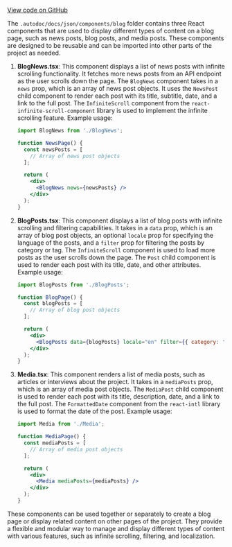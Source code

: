 [View code on GitHub](https://github.com/ergoplatform/ergoweb/.autodoc/docs/json/components/blog)

The `.autodoc/docs/json/components/blog` folder contains three React components that are used to display different types of content on a blog page, such as news posts, blog posts, and media posts. These components are designed to be reusable and can be imported into other parts of the project as needed.

1. **BlogNews.tsx**: This component displays a list of news posts with infinite scrolling functionality. It fetches more news posts from an API endpoint as the user scrolls down the page. The `BlogNews` component takes in a `news` prop, which is an array of news post objects. It uses the `NewsPost` child component to render each post with its title, subtitle, date, and a link to the full post. The `InfiniteScroll` component from the `react-infinite-scroll-component` library is used to implement the infinite scrolling feature. Example usage:

   ```jsx
   import BlogNews from './BlogNews';

   function NewsPage() {
     const newsPosts = [
       // Array of news post objects
     ];

     return (
       <div>
         <BlogNews news={newsPosts} />
       </div>
     );
   }
   ```

2. **BlogPosts.tsx**: This component displays a list of blog posts with infinite scrolling and filtering capabilities. It takes in a `data` prop, which is an array of blog post objects, an optional `locale` prop for specifying the language of the posts, and a `filter` prop for filtering the posts by category or tag. The `InfiniteScroll` component is used to load more posts as the user scrolls down the page. The `Post` child component is used to render each post with its title, date, and other attributes. Example usage:

   ```jsx
   import BlogPosts from './BlogPosts';

   function BlogPage() {
     const blogPosts = [
       // Array of blog post objects
     ];

     return (
       <div>
         <BlogPosts data={blogPosts} locale="en" filter={{ category: 'tech' }} />
       </div>
     );
   }
   ```

3. **Media.tsx**: This component renders a list of media posts, such as articles or interviews about the project. It takes in a `mediaPosts` prop, which is an array of media post objects. The `MediaPost` child component is used to render each post with its title, description, date, and a link to the full post. The `FormattedDate` component from the `react-intl` library is used to format the date of the post. Example usage:

   ```jsx
   import Media from './Media';

   function MediaPage() {
     const mediaPosts = [
       // Array of media post objects
     ];

     return (
       <div>
         <Media mediaPosts={mediaPosts} />
       </div>
     );
   }
   ```

These components can be used together or separately to create a blog page or display related content on other pages of the project. They provide a flexible and modular way to manage and display different types of content with various features, such as infinite scrolling, filtering, and localization.
